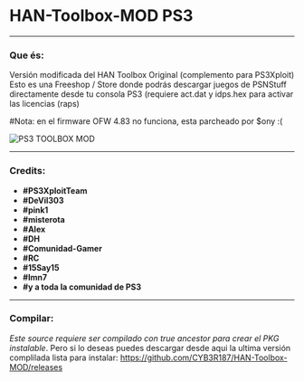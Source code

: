 # HAN-Toolbox-MOD PS3
---

### Que és:

Versión modificada del HAN Toolbox Original (complemento para PS3Xploit)
Esto es una Freeshop / Store donde podrás descargar juegos de PSNStuff directamente desde tu consola PS3 (requiere act.dat y idps.hex para activar las licencias (raps) 

#Nota: en el firmware OFW 4.83 no funciona, esta parcheado por $ony :(

![PS3 TOOLBOX MOD](https://i.imgur.com/SKO39bD.png)

---

### Credits:

- **#PS3XploitTeam**
- **#DeVil303**
- **#pink1**
- **#misterota**
- **#Alex**
- **#DH**
- **#Comunidad-Gamer**
- **#RC**
- **#15Say15**
- **#lmn7**
- **#y a toda la comunidad de PS3**

---

### Compilar:

*Este source requiere ser compilado con true ancestor para crear el PKG instalable*. Pero si lo deseas puedes descargar desde aqui la ultima versión complilada lista para instalar: https://github.com/CYB3R187/HAN-Toolbox-MOD/releases
